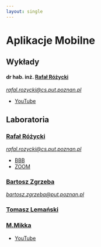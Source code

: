 ```yaml
---
layout: single
---
```

# Aplikacje Mobilne

## Wykłady
#### dr hab. inż. [Rafał Różycki](http://www.cs.put.poznan.pl/rrozycki/dydaktyka.html)
*rafal.rozycki@cs.put.poznan.pl*
- [YouTube](https://www.youtube.com/playlist?list=PLMkIxFYizNdEfkrwgqiNamuMWtJqVVlxE)

## Laboratoria
### [Rafał Różycki](http://www.cs.put.poznan.pl/rrozycki/dydaktyka.html)
*rafal.rozycki@cs.put.poznan.pl*
- [BBB](https://emeeting.put.poznan.pl/eMeeting/raf-2qc-n73)
- [ZOOM](https://us02web.zoom.us/j/88229650735?pwd=cjB0a29OUXkzS1JObEYxZisvVFdXQT09)

### [Bartosz Zgrzeba](http://libra.cs.put.poznan.pl/bzgrzeba/?page_id=342)  
*bartosz.zgrzeba@put.poznan.pl*

### [Tomasz Lemański]()

### [M.Mikka]()
- [YouTube](https://www.youtube.com/playlist?list=PLMkIxFYizNdEfkrwgqiNamuMWtJqVVlxE)
